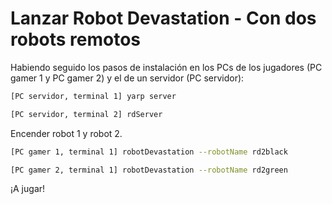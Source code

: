 # Lanzar Robot Devastation - Con dos robots remotos

Habiendo seguido los pasos de instalación en los PCs de los jugadores (PC gamer 1 y PC gamer 2) y el de un servidor (PC servidor):

```bash
[PC servidor, terminal 1] yarp server
```

```bash
[PC servidor, terminal 2] rdServer
```

Encender robot 1 y robot 2.

```bash
[PC gamer 1, terminal 1] robotDevastation --robotName rd2black
```

```bash
[PC gamer 2, terminal 1] robotDevastation --robotName rd2green
```

¡A jugar!

